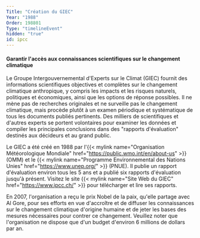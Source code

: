 ```yaml
---
Title: "Création du GIEC"
Year: "1988"
Order: 198801
Type: "timelineEvent"
hidden: "true"
id: ipcc
---
```


#### Garantir l'accès aux connaissances scientifiques sur le changement climatique

Le Groupe Intergouvernemental d'Experts sur le Climat (GIEC) fournit des informations scientifiques objectives et complètes sur le changement climatique anthropique, y compris les impacts et les risques naturels, politiques et économiques, ainsi que les options de réponse possibles. Il ne mène pas de recherches originales et ne surveille pas le changement climatique, mais procède plutôt à un examen périodique et systématique de tous les documents publiés pertinents. Des milliers de scientifiques et d'autres experts se portent volontaires pour examiner les données et compiler les principales conclusions dans des "rapports d'évaluation" destinés aux décideurs et au grand public.

Le GIEC a été créé en 1988 par l'{{< mylink name="Organisation Météorologique Mondiale" href="https://public.wmo.int/en/about-us" >}} (OMM) et le {{< mylink name="Programme Environnemental des Nations Unies" href="https://www.unep.org/" >}} (PNUE). Il publie un rapport d'évaluation environ tous les 5 ans et a publié six rapports d'évaluation jusqu'à présent. Visitez le site {{< mylink name="Site Web du GIEC" href="https://www.ipcc.ch/" >}} pour télécharger et lire ses rapports.

En 2007, l'organisation a reçu le prix Nobel de la paix, qu'elle partage avec Al Gore, pour ses efforts en vue d'accroître et de diffuser les connaissances sur le changement climatique d'origine humaine et de jeter les bases des mesures nécessaires pour contrer ce changement. Veuillez noter que l'organisation ne dispose que d'un budget d'environ 6 millions de dollars par an.